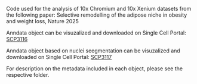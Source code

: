Code used for the analysis of 10x Chromium and 10x Xenium datasets from the following paper: Selective remodelling of the adipose niche in obesity and weight loss, Nature 2025

Anndata object can be visuzalized and downloaded on Single Cell Portal: [SCP3116](https://singlecell.broadinstitute.org/single_cell/study/SCP3116)

Anndata object based on nuclei seegmentation can be visuzalized and downloaded on Single Cell Portal: [SCP3117](https://singlecell.broadinstitute.org/single_cell/study/SCP3117)

For description on the metadata included in each object, please see the respective folder.
